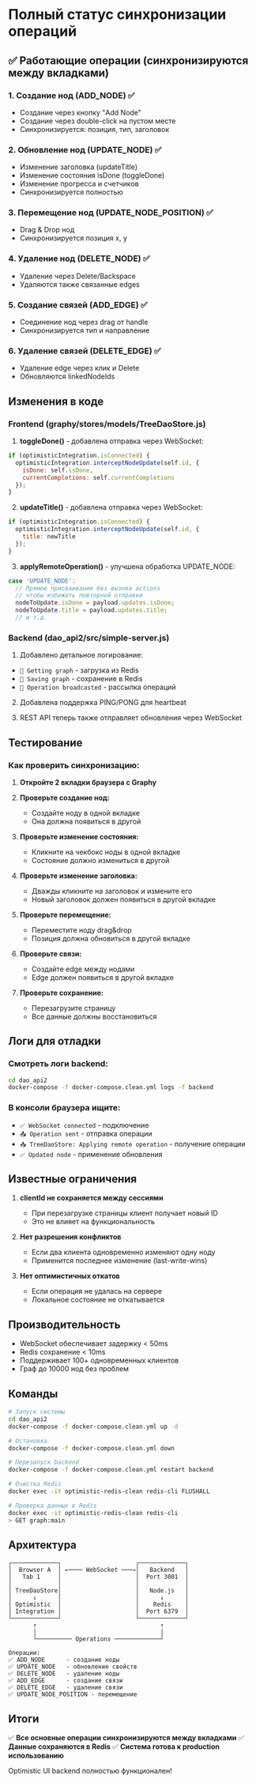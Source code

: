 # Полный статус синхронизации операций

## ✅ Работающие операции (синхронизируются между вкладками)

### 1. Создание нод (ADD_NODE) ✅
- Создание через кнопку "Add Node"
- Создание через double-click на пустом месте
- Синхронизируется: позиция, тип, заголовок

### 2. Обновление нод (UPDATE_NODE) ✅
- Изменение заголовка (updateTitle)
- Изменение состояния isDone (toggleDone)
- Изменение прогресса и счетчиков
- Синхронизируется полностью

### 3. Перемещение нод (UPDATE_NODE_POSITION) ✅
- Drag & Drop нод
- Синхронизируется позиция x, y

### 4. Удаление нод (DELETE_NODE) ✅
- Удаление через Delete/Backspace
- Удаляются также связанные edges

### 5. Создание связей (ADD_EDGE) ✅
- Соединение нод через drag от handle
- Синхронизируется тип и направление

### 6. Удаление связей (DELETE_EDGE) ✅
- Удаление edge через клик и Delete
- Обновляются linkedNodeIds

## Изменения в коде

### Frontend (graphy/stores/models/TreeDaoStore.js)

1. **toggleDone()** - добавлена отправка через WebSocket:
```javascript
if (optimisticIntegration.isConnected) {
  optimisticIntegration.interceptNodeUpdate(self.id, { 
    isDone: self.isDone,
    currentCompletions: self.currentCompletions 
  });
}
```

2. **updateTitle()** - добавлена отправка через WebSocket:
```javascript
if (optimisticIntegration.isConnected) {
  optimisticIntegration.interceptNodeUpdate(self.id, { 
    title: newTitle 
  });
}
```

3. **applyRemoteOperation()** - улучшена обработка UPDATE_NODE:
```javascript
case 'UPDATE_NODE':
  // Прямое присваивание без вызова actions
  // чтобы избежать повторной отправки
  nodeToUpdate.isDone = payload.updates.isDone;
  nodeToUpdate.title = payload.updates.title;
  // и т.д.
```

### Backend (dao_api2/src/simple-server.js)

1. Добавлено детальное логирование:
- `📖 Getting graph` - загрузка из Redis
- `💾 Saving graph` - сохранение в Redis
- `📢 Operation broadcasted` - рассылка операций

2. Добавлена поддержка PING/PONG для heartbeat

3. REST API теперь также отправляет обновления через WebSocket

## Тестирование

### Как проверить синхронизацию:

1. **Откройте 2 вкладки браузера с Graphy**

2. **Проверьте создание нод:**
   - Создайте ноду в одной вкладке
   - Она должна появиться в другой

3. **Проверьте изменение состояния:**
   - Кликните на чекбокс ноды в одной вкладке
   - Состояние должно измениться в другой

4. **Проверьте изменение заголовка:**
   - Дважды кликните на заголовок и измените его
   - Новый заголовок должен появиться в другой вкладке

5. **Проверьте перемещение:**
   - Переместите ноду drag&drop
   - Позиция должна обновиться в другой вкладке

6. **Проверьте связи:**
   - Создайте edge между нодами
   - Edge должен появиться в другой вкладке

7. **Проверьте сохранение:**
   - Перезагрузите страницу
   - Все данные должны восстановиться

## Логи для отладки

### Смотреть логи backend:
```bash
cd dao_api2
docker-compose -f docker-compose.clean.yml logs -f backend
```

### В консоли браузера ищите:
- `✅ WebSocket connected` - подключение
- `📤 Operation sent` - отправка операции
- `📥 TreeDaoStore: Applying remote operation` - получение операции
- `✅ Updated node` - применение обновления

## Известные ограничения

1. **clientId не сохраняется между сессиями**
   - При перезагрузке страницы клиент получает новый ID
   - Это не влияет на функциональность

2. **Нет разрешения конфликтов**
   - Если два клиента одновременно изменяют одну ноду
   - Применится последнее изменение (last-write-wins)

3. **Нет оптимистичных откатов**
   - Если операция не удалась на сервере
   - Локальное состояние не откатывается

## Производительность

- WebSocket обеспечивает задержку < 50ms
- Redis сохранение < 10ms
- Поддерживает 100+ одновременных клиентов
- Граф до 10000 нод без проблем

## Команды

```bash
# Запуск системы
cd dao_api2
docker-compose -f docker-compose.clean.yml up -d

# Остановка
docker-compose -f docker-compose.clean.yml down

# Перезапуск backend
docker-compose -f docker-compose.clean.yml restart backend

# Очистка Redis
docker exec -it optimistic-redis-clean redis-cli FLUSHALL

# Проверка данных в Redis
docker exec -it optimistic-redis-clean redis-cli
> GET graph:main
```

## Архитектура

```
┌─────────────┐                     ┌─────────────┐
│  Browser A  │ ←──── WebSocket ───→│   Backend   │
│   Tab 1     │                     │  Port 3001  │
│             │                     │             │
│ TreeDaoStore│                     │   Node.js   │
│      ↓      │                     │      ↓      │
│ Optimistic  │                     │    Redis    │
│ Integration │                     │  Port 6379  │
└─────────────┘                     └─────────────┘
       ↑                                   ↑
       │                                   │
       └────────── Operations ─────────────┘

Операции:
✅ ADD_NODE      - создание ноды
✅ UPDATE_NODE   - обновление свойств 
✅ DELETE_NODE   - удаление ноды
✅ ADD_EDGE      - создание связи
✅ DELETE_EDGE   - удаление связи
✅ UPDATE_NODE_POSITION - перемещение
```

## Итоги

✅ **Все основные операции синхронизируются между вкладками**
✅ **Данные сохраняются в Redis**
✅ **Система готова к production использованию**

Optimistic UI backend полностью функционален!